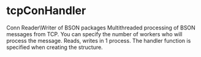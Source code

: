 # tcpConHandler
Conn Reader\Writer of BSON packages 
Multithreaded processing of BSON messages from TCP. 
You can specify the number of workers who will process the message. 
Reads, writes in 1 process. The handler function is specified when creating the structure.

